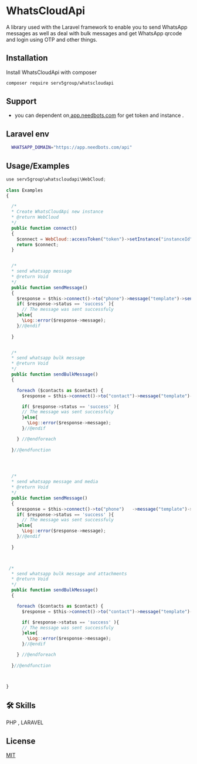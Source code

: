 
# WhatsCloudApi

A library used with the Laravel framework to enable you to send WhatsApp messages as well as deal with bulk messages and get WhatsApp qrcode and login using OTP and other things.


## Installation

Install WhatsCloudApi with composer

```bash
composer require serv5group/whatscloudapi
```
    
## Support

- you can dependent on[ app.needbots.com](https://app.needbots.com/) for get token and instance .


## Laravel env

```bash
  WHATSAPP_DOMAIN="https://app.needbots.com/api"
```


## Usage/Examples

```javascript
use serv5group\whatscloudapi\WebCloud;
 
class Examples
{

  /*
  * Create WhatsCloudApi new instance
  * @return WebCloud
  */
  public function connect() 
  {
    $connect = WebCloud::accessToken("token")->setInstance("instanceId");
    return $connect;
  }


  /*
  * send whatsapp message
  * @return Void
  */
  public function sendMessage() 
  {
    $response = $this->connect()->to("phone")->message("template")->send();
    if( $response->status == 'success' ){
      // The message was sent successfuly
    }else{
      \Log::error($response->message);
    }//@endif
    
  }


  /*
  * send whatsapp bulk message
  * @return Void
  */
  public function sendBulkMessage() 
  {

    foreach ($contacts as $contact) {
      $response = $this->connect()->to("contact")->message("template")->send();

      if( $response->status == 'success' ){
      // The message was sent successfuly
      }else{
        \Log::error($response->message);
      }//@endif

    } //@endforeach
    
  }//@endfunction



  
  /*
  * send whatsapp message and media
  * @return Void
  */
  public function sendMessage() 
  {
    $response = $this->connect()->to("phone")   ->message("template")->media("path")->send();
    if( $response->status == 'success' ){
      // The message was sent successfuly
    }else{
      \Log::error($response->message);
    }//@endif
    
  }



 /*
  * send whatsapp bulk message and attachments
  * @return Void
  */
  public function sendBulkMessage() 
  {

    foreach ($contacts as $contact) {
      $response = $this->connect()->to("contact")->message("template")->media("path")->send();

      if( $response->status == 'success' ){
      // The message was sent successfuly
      }else{
        \Log::error($response->message);
      }//@endif

    } //@endforeach
    
  }//@endfunction



}
```


## 🛠 Skills
PHP , LARAVEL


## License

[MIT](https://serv5.com)

 
